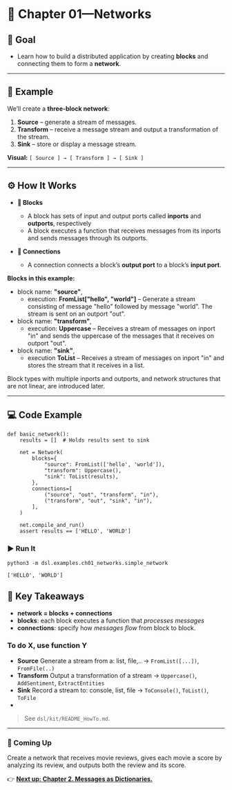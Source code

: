 # 🧩 Chapter 01—Networks


## 🎯 Goal


- Learn how to build a distributed application by creating **blocks** and connecting them to form a **network**.
---

## 📍 Example

We’ll create a **three-block network**:

1. **Source** – generate a stream of messages.
2. **Transform** – receive a message stream and output a transformation of the stream.
3. **Sink** – store or display a message stream. 

**Visual:** `[ Source ] → [ Transform ] → [ Sink ]`

---

## ⚙️ How It Works

- **🔲 Blocks**  
  - A block has sets of input  and output ports called **inports** and **outports**, respectively
  - A block executes a function that receives messages from its inports and sends messages through its outports.

- **🔗 Connections**  
  - A connection connects a block’s **output port** to a block’s **input port**. 


**Blocks in this example:**
- block name: **"source"**, 
  - execution: **FromList["hello", "world"]** – Generate a stream consisting of message "hello" followed by message "world". The stream is sent on an outport "out".
- block name: **"transform"**, 
  - execution: **Uppercase** – Receives a stream of messages on inport "in" and sends the uppercase of the messages that it receives on outport "out".
- block name: **"sink"**, 
  - execution **ToList** – Receives a stream of messages on inport "in" and stores the stream that it receives in a list.

Block types with multiple inports and outports, and network structures that are not linear, are introduced later. 



---

## 💻 Code Example
 
```
def basic_network():
    results = []  # Holds results sent to sink

    net = Network(
        blocks={
            "source": FromList(['hello', 'world']),
            "transform": Uppercase(),
            "sink": ToList(results),
        },
        connections=[
            ("source", "out", "transform", "in"),
            ("transform", "out", "sink", "in"),
        ],
    )

    net.compile_and_run()
    assert results == ['HELLO', 'WORLD']
```

### ▶️ Run It
```
python3 -m dsl.examples.ch01_networks.simple_network

['HELLO', 'WORLD']
```



## 🧠 Key Takeaways

- **network = blocks + connections**  
- **blocks**: each block executes a function that *processes messages*
- **connections**:  specify how *messages flow* from block to block.

### To do X, use function Y

- **Source** Generate a stream from a: list, file,.. → `FromList([...])`, `FromFile(..)`
- **Transform** Output a transformation of a stream → `Uppercase()`, `AddSentiment`, `ExtractEntities`
- **Sink** Record a stream to: console, list, file → `ToConsole()`, `ToList()`, `ToFile`
- 
> See `dsl/kit/README_HowTo.md`.

---

### 🚀 Coming Up

Create a network that receives movie reviews, gives each movie a score by analyzing its review, and outputs both the review and its score.

👉 [**Next up: Chapter 2. Messages as Dictionaries.**](../ch02_keys/README.md)
